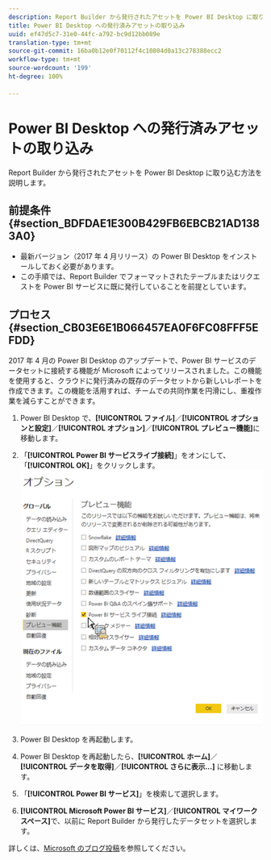 ```yaml
---
description: Report Builder から発行されたアセットを Power BI Desktop に取り込む方法を説明します。
title: Power BI Desktop への発行済みアセットの取り込み
uuid: ef47d5c7-31e0-44fc-a792-bc9d12bb089e
translation-type: tm+mt
source-git-commit: 16ba0b12e0f70112f4c10804d0a13c278388ecc2
workflow-type: tm+mt
source-wordcount: '199'
ht-degree: 100%

---
```



# Power BI Desktop への発行済みアセットの取り込み

Report Builder から発行されたアセットを Power BI Desktop に取り込む方法を説明します。

## 前提条件 {#section_BDFDAE1E300B429FB6EBCB21AD1383A0}

* 最新バージョン（2017 年 4 月リリース）の Power BI Desktop をインストールしておく必要があります。
* この手順では、Report Builder でフォーマットされたテーブルまたはリクエストを Power BI サービスに既に発行していることを前提としています。

## プロセス {#section_CB03E6E1B066457EA0F6FC08FFF5EFDD}

2017 年 4 月の Power BI Desktop のアップデートで、Power BI サービスのデータセットに接続する機能が Microsoft によってリリースされました。この機能を使用すると、クラウドに発行済みの既存のデータセットから新しいレポートを作成できます。この機能を活用すれば、チームでの共同作業を円滑にし、重複作業を減らすことができます。

1. Power BI Desktop で、**[!UICONTROL ファイル]**／**[!UICONTROL オプションと設定]**／**[!UICONTROL オプション]**／**[!UICONTROL プレビュー機能]**&#x200B;に移動します。
1. 「**[!UICONTROL Power BI サービスライブ接続]**」をオンにして、「**[!UICONTROL OK]**」をクリックします。![](assets/bi-preview-features.png)

1. Power BI Desktop を再起動します。
1. Power BI Desktop を再起動したら、**[!UICONTROL ホーム]**／**[!UICONTROL データを取得]**／**[!UICONTROL さらに表示...]** に移動します。
1. 「**[!UICONTROL Power BI サービス]**」を検索して選択します。
1. **[!UICONTROL Microsoft Power BI サービス]**／**[!UICONTROL マイワークスペース]**&#x200B;で、以前に Report Builder から発行したデータセットを選択します。

詳しくは、[Microsoft のブログ投稿](https://powerbi.microsoft.com/en-us/blog/connecting-to-datasets-in-the-power-bi-service-from-desktop/)を参照してください。
